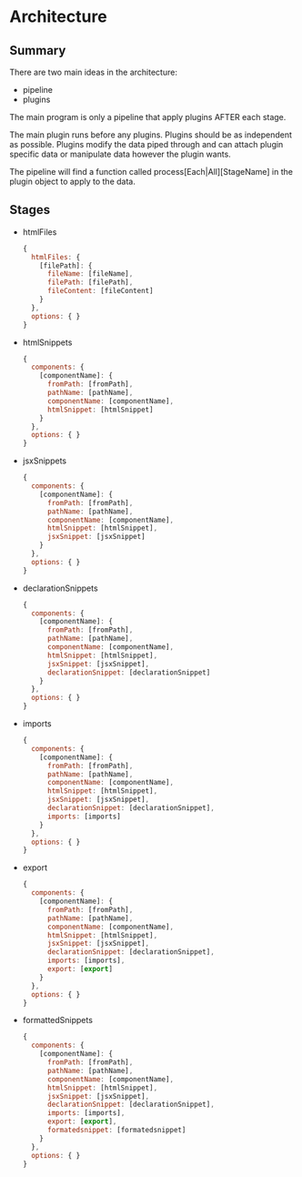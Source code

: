 # Architecture

## Summary

There are two main ideas in the architecture:
- pipeline
- plugins

The main program is only a pipeline that apply plugins AFTER each stage.

The main plugin runs before any plugins.
Plugins should be as independent as possible.
Plugins modify the data piped through and can attach plugin specific
data or manipulate data however the plugin wants.

The pipeline will find a function called process\[Each|All\]\[StageName\]
in the plugin object to apply to the data.

## Stages

- htmlFiles
  ```javascript
  {
    htmlFiles: {
      [filePath]: {
        fileName: [fileName],
        filePath: [filePath],
        fileContent: [fileContent]
      }
    },
    options: { }
  }
  ```

- htmlSnippets
  ```javascript
  {
    components: {
      [componentName]: {
        fromPath: [fromPath],
        pathName: [pathName],
        componentName: [componentName],
        htmlSnippet: [htmlSnippet]
      }
    },
    options: { }
  }
  ```

- jsxSnippets
  ```javascript
  {
    components: {
      [componentName]: {
        fromPath: [fromPath],
        pathName: [pathName],
        componentName: [componentName],
        htmlSnippet: [htmlSnippet],
        jsxSnippet: [jsxSnippet]
      }
    },
    options: { }
  }
  ```

- declarationSnippets
  ```javascript
  {
    components: {
      [componentName]: {
        fromPath: [fromPath],
        pathName: [pathName],
        componentName: [componentName],
        htmlSnippet: [htmlSnippet],
        jsxSnippet: [jsxSnippet],
        declarationSnippet: [declarationSnippet]
      }
    },
    options: { }
  }
  ```

- imports
  ```javascript
  {
    components: {
      [componentName]: {
        fromPath: [fromPath],
        pathName: [pathName],
        componentName: [componentName],
        htmlSnippet: [htmlSnippet],
        jsxSnippet: [jsxSnippet],
        declarationSnippet: [declarationSnippet],
        imports: [imports]
      }
    },
    options: { }
  }
  ```

- export
  ```javascript
  {
    components: {
      [componentName]: {
        fromPath: [fromPath],
        pathName: [pathName],
        componentName: [componentName],
        htmlSnippet: [htmlSnippet],
        jsxSnippet: [jsxSnippet],
        declarationSnippet: [declarationSnippet],
        imports: [imports],
        export: [export]
      }
    },
    options: { }
  }
  ```

- formattedSnippets
  ```javascript
  {
    components: {
      [componentName]: {
        fromPath: [fromPath],
        pathName: [pathName],
        componentName: [componentName],
        htmlSnippet: [htmlSnippet],
        jsxSnippet: [jsxSnippet],
        declarationSnippet: [declarationSnippet],
        imports: [imports],
        export: [export],
        formatedsnippet: [formatedsnippet]
      }
    },
    options: { }
  }
  ```
